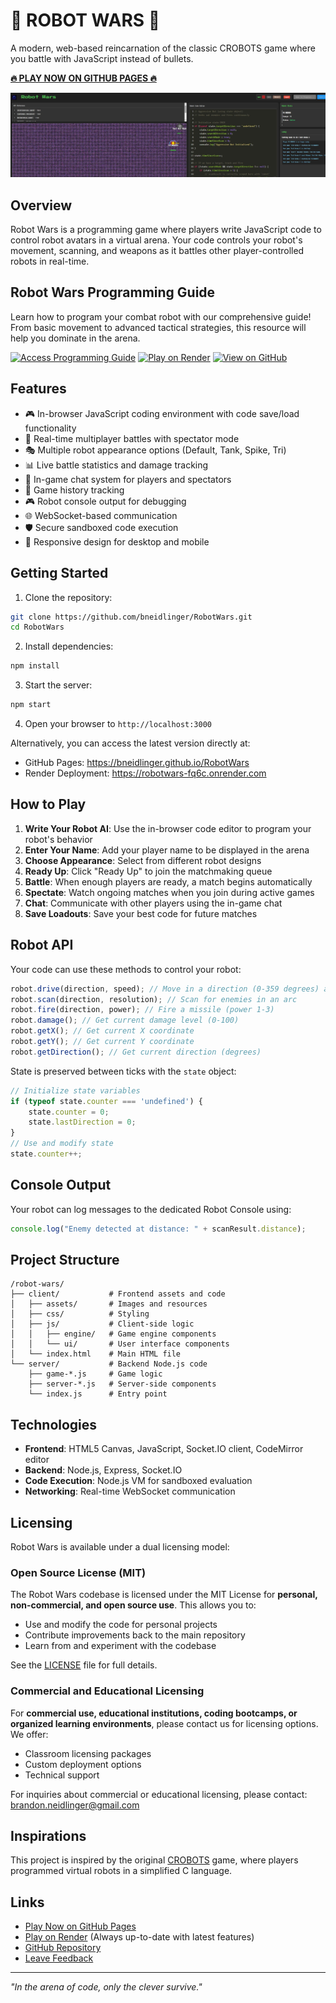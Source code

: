 # 🤖 ROBOT WARS 🤖

A modern, web-based reincarnation of the classic CROBOTS game where you battle with JavaScript instead of bullets.

**[🔥 PLAY NOW ON GITHUB PAGES 🔥](https://bneidlinger.github.io/RobotWars)**

![Robot Wars Game Screenshot](client/assets/images/screenshot.jpg)

## Overview

Robot Wars is a programming game where players write JavaScript code to control robot avatars in a virtual arena. Your code controls your robot's movement, scanning, and weapons as it battles other player-controlled robots in real-time.

## Robot Wars Programming Guide

Learn how to program your combat robot with our comprehensive guide! From basic movement to advanced tactical strategies, this resource will help you dominate in the arena.

[![Access Programming Guide](https://img.shields.io/badge/Access%20Programming%20Guide-Click%20Here-brightgreen)](https://bneidlinger.github.io/RobotWars/BotProgrammingGuide.html)
[![Play on Render](https://img.shields.io/badge/Play%20on%20Render-Robot%20Wars-blue)](https://robotwars-fq6c.onrender.com)
[![View on GitHub](https://img.shields.io/badge/View%20on%20GitHub-Repository-lightgrey)](https://github.com/bneidlinger/RobotWars)

## Features

- 🎮 In-browser JavaScript coding environment with code save/load functionality
- 🔄 Real-time multiplayer battles with spectator mode
- 🎭 Multiple robot appearance options (Default, Tank, Spike, Tri)
- 📊 Live battle statistics and damage tracking
- 💬 In-game chat system for players and spectators
- 📜 Game history tracking
- 🎮 Robot console output for debugging
- 🌐 WebSocket-based communication
- 🛡️ Secure sandboxed code execution
- 📱 Responsive design for desktop and mobile

## Getting Started

1. Clone the repository:
```bash
git clone https://github.com/bneidlinger/RobotWars.git
cd RobotWars
```

2. Install dependencies:
```bash
npm install
```

3. Start the server:
```bash
npm start
```

4. Open your browser to `http://localhost:3000`

Alternatively, you can access the latest version directly at:
- GitHub Pages: https://bneidlinger.github.io/RobotWars
- Render Deployment: https://robotwars-fq6c.onrender.com

## How to Play

1. **Write Your Robot AI**: Use the in-browser code editor to program your robot's behavior
2. **Enter Your Name**: Add your player name to be displayed in the arena
3. **Choose Appearance**: Select from different robot designs
4. **Ready Up**: Click "Ready Up" to join the matchmaking queue
5. **Battle**: When enough players are ready, a match begins automatically
6. **Spectate**: Watch ongoing matches when you join during active games
7. **Chat**: Communicate with other players using the in-game chat
8. **Save Loadouts**: Save your best code for future matches

## Robot API

Your code can use these methods to control your robot:

```javascript
robot.drive(direction, speed); // Move in a direction (0-359 degrees) at speed (-5 to 5)
robot.scan(direction, resolution); // Scan for enemies in an arc
robot.fire(direction, power); // Fire a missile (power 1-3)
robot.damage(); // Get current damage level (0-100)
robot.getX(); // Get current X coordinate
robot.getY(); // Get current Y coordinate
robot.getDirection(); // Get current direction (degrees)
```

State is preserved between ticks with the `state` object:

```javascript
// Initialize state variables
if (typeof state.counter === 'undefined') {
    state.counter = 0;
    state.lastDirection = 0;
}
// Use and modify state
state.counter++;
```

## Console Output

Your robot can log messages to the dedicated Robot Console using:

```javascript
console.log("Enemy detected at distance: " + scanResult.distance);
```

## Project Structure

```
/robot-wars/
├── client/           # Frontend assets and code
│   ├── assets/       # Images and resources
│   ├── css/          # Styling
│   ├── js/           # Client-side logic
│   │   ├── engine/   # Game engine components
│   │   └── ui/       # User interface components
│   └── index.html    # Main HTML file
└── server/           # Backend Node.js code
    ├── game-*.js     # Game logic
    ├── server-*.js   # Server-side components
    └── index.js      # Entry point
```

## Technologies

- **Frontend**: HTML5 Canvas, JavaScript, Socket.IO client, CodeMirror editor
- **Backend**: Node.js, Express, Socket.IO
- **Code Execution**: Node.js VM for sandboxed evaluation
- **Networking**: Real-time WebSocket communication

## Licensing

Robot Wars is available under a dual licensing model:

### Open Source License (MIT)

The Robot Wars codebase is licensed under the MIT License for **personal, non-commercial, and open source use**. This allows you to:

- Use and modify the code for personal projects
- Contribute improvements back to the main repository
- Learn from and experiment with the codebase

See the [LICENSE](LICENSE) file for full details.

### Commercial and Educational Licensing

For **commercial use, educational institutions, coding bootcamps, or organized learning environments**, please contact us for licensing options. We offer:

- Classroom licensing packages
- Custom deployment options
- Technical support

For inquiries about commercial or educational licensing, please contact: [brandon.neidlinger@gmail.com](mailto:brandon.neidlinger@gmail.com)

## Inspirations

This project is inspired by the original [CROBOTS](https://github.com/tpoindex/crobots) game, where players programmed virtual robots in a simplified C language.

## Links

- [Play Now on GitHub Pages](https://bneidlinger.github.io/RobotWars)
- [Play on Render](https://robotwars-fq6c.onrender.com) (Always up-to-date with latest features)
- [GitHub Repository](https://github.com/bneidlinger/RobotWars)
- [Leave Feedback](https://github.com/bneidlinger/RobotWars/issues)

---

*"In the arena of code, only the clever survive."*